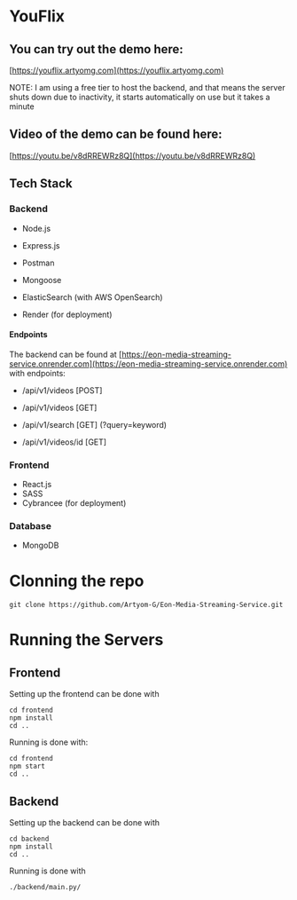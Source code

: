 # YouFlix

## You can try out the demo here:

[https://youflix.artyomg.com](https://youflix.artyomg.com)

NOTE: I am using a free tier to host the backend, and that means the server shuts down due to inactivity, it starts automatically on use but it takes a minute

## Video of the demo can be found here:

[https://youtu.be/v8dRREWRz8Q](https://youtu.be/v8dRREWRz8Q)


## Tech Stack

### Backend

- Node.js

- Express.js

- Postman

- Mongoose

- ElasticSearch (with AWS OpenSearch)

- Render (for deployment)


#### Endpoints

The backend can be found at [https://eon-media-streaming-service.onrender.com](https://eon-media-streaming-service.onrender.com) with endpoints:

- /api/v1/videos [POST]

- /api/v1/videos [GET]

- /api/v1/search [GET] (?query=keyword)

- /api/v1/videos/id [GET]

### Frontend

- React.js
- SASS
- Cybrancee (for deployment)

### Database

- MongoDB


# Clonning the repo

```
git clone https://github.com/Artyom-G/Eon-Media-Streaming-Service.git
```

# Running the Servers

## Frontend

Setting up the frontend can be done with

```
cd frontend
npm install
cd ..
```

Running is done with:

```
cd frontend
npm start
cd ..
```

## Backend

Setting up the backend can be done with

```
cd backend
npm install
cd ..
```

Running is done with

```
./backend/main.py/
```